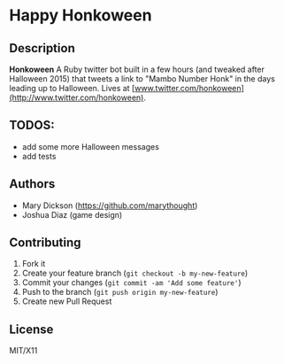 # Happy Honkoween

## Description
**Honkoween** A Ruby twitter bot built in a few hours (and tweaked after Halloween 2015) that tweets a link to "Mambo Number Honk" in the days leading up to Halloween. Lives at [www.twitter.com/honkoween](http://www.twitter.com/honkoween).

## TODOS:
* add some more Halloween messages
* add tests

## Authors

* Mary Dickson (https://github.com/marythought)
* Joshua Diaz (game design)

## Contributing

1. Fork it
2. Create your feature branch (`git checkout -b my-new-feature`)
3. Commit your changes (`git commit -am 'Add some feature'`)
4. Push to the branch (`git push origin my-new-feature`)
5. Create new Pull Request

## License

MIT/X11
